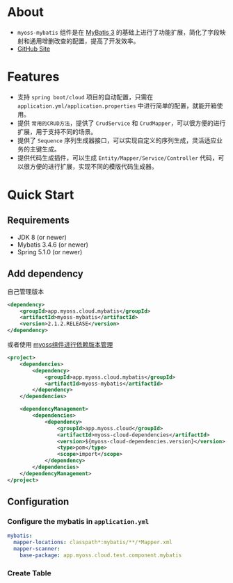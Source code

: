 # About

- `myoss-mybatis` 组件是在 [MyBatis 3](http://www.mybatis.org/mybatis-3/) 的基础上进行了功能扩展，简化了字段映射和通用增删改查的配置，提高了开发效率。
- [GitHub Site](https://github.com/myoss-cloud/myoss-mybatis)

# Features

- 支持 `spring boot/cloud` 项目的自动配置，只需在 `application.yml/application.properties` 中进行简单的配置，就能开箱使用。
- 提供 `常用的CRUD方法`，提供了 `CrudService` 和 `CrudMapper`，可以很方便的进行扩展，用于支持不同的场景。
- 提供了 `Sequence` 序列生成器接口，可以实现自定义的序列生成，灵活适应业务的主键生成。
- 提供代码生成插件，可以生成 `Entity/Mapper/Service/Controller` 代码，可以很方便的进行扩展，实现不同的模版代码生成器。

# Quick Start

## Requirements

- JDK 8 (or newer) 
- Mybatis 3.4.6 (or newer)
- Spring 5.1.0 (or newer)

## Add dependency

自己管理版本

```xml
<dependency>
    <groupId>app.myoss.cloud.mybatis</groupId>
    <artifactId>myoss-mybatis</artifactId>
    <version>2.1.2.RELEASE</version>
</dependency>
```

或者使用 [myoss组件进行依赖版本管理](/artifact-version/manage-dependencies.md)

```xml
<project>
    <dependencies>
        <dependency>
            <groupId>app.myoss.cloud.mybatis</groupId>
            <artifactId>myoss-mybatis</artifactId>
        </dependency>
    </dependencies>

    <dependencyManagement>
        <dependencies>
            <dependency>
                <groupId>app.myoss.cloud</groupId>
                <artifactId>myoss-cloud-dependencies</artifactId>
                <version>${myoss-cloud-dependencies.version}</version>
                <type>pom</type>
                <scope>import</scope>
            </dependency>
        </dependencies>
    </dependencyManagement>
</project>
```

## Configuration

### Configure the mybatis in `application.yml`

```yaml
mybatis:
  mapper-locations: classpath*:mybatis/**/*Mapper.xml
  mapper-scanner:
    base-package: app.myoss.cloud.test.component.mybatis
```

### Create Table
